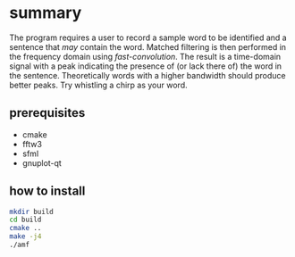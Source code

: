 # summary
The program requires a user to record a sample word to be identified and a sentence that *may* contain the word. 
Matched filtering is then performed in the frequency domain using *fast-convolution*. 
The result is a time-domain signal with a peak indicating the presence of (or lack there of) the word in the sentence.
Theoretically words with a higher bandwidth should produce better peaks. Try whistling a chirp as your word.

## prerequisites 
  * cmake
  * fftw3
  * sfml
  * gnuplot-qt

## how to install
```bash
mkdir build
cd build
cmake ..
make -j4
./amf
```
